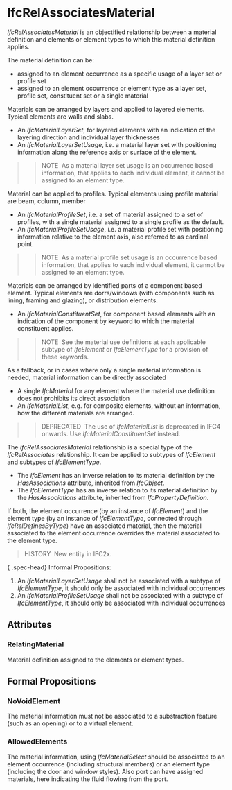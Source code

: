 # IfcRelAssociatesMaterial

_IfcRelAssociatesMaterial_ is an objectified relationship between a material definition and elements or element types to which this material definition applies.

The material definition can be:

* assigned to an element occurrence as a specific usage of a layer set or profile set
* assigned to an element occurrence or element type as a layer set, profile set, constituent set or a single material

Materials can be arranged by layers and applied to layered elements. Typical elements are walls and slabs.

* An _IfcMaterialLayerSet_, for layered elements with an indication of the layering direction and individual layer thicknesses
* An _IfcMaterialLayerSetUsage_, i.e. a material layer set with positioning information along the reference axis or surface of the element. 
>> NOTE&nbsp; As a material layer set usage is an occurrence based information, that applies to each individual element, it cannot be assigned to an element type. 

Material can be applied to profiles. Typical elements using profile material are beam, column, member

* An _IfcMaterialProfileSet_, i.e. a set of material assigned to a set of profiles, with a single material assigned to a single profile as the default.
* An _IfcMaterialProfileSetUsage_, i.e. a material profile set with positioning information relative to the element axis, also referred to as cardinal point. 
>> NOTE&nbsp; As a material profile set usage is an occurrence based information, that applies to each individual element, it cannot be assigned to an element type. 

Materials can be arranged by identified parts of a component based element. Typical elements are dorrs/windows (with components such as lining, framing and glazing), or distribution elements.

* An _IfcMaterialConstituentSet_, for component based elements with an indication of the component by keyword to which the material constituent applies. 
>> NOTE&nbsp; See the material use definitions at each applicable subtype of _IfcElement_ or _IfcElementType_ for a provision of these keywords. 

As a fallback, or in cases where only a single material information is needed, material information can be directly associated

* A single _IfcMaterial_ for any element where the material use definition does not prohibits its direct association
* An _IfcMaterialList_, e.g. for composite elements, without an information, how the different materials are arranged. 
>> DEPRECATED&nbsp; The use of _IfcMaterialList_ is deprecated in IFC4 onwards. Use _IfcMaterialConstituentSet_ instead. 

The _IfcRelAssociatesMaterial_ relationship is a special type of the _IfcRelAssociates_ relationship. It can be applied to subtypes of _IfcElement_ and subtypes of _IfcElementType_.

* The _IfcElement_ has an inverse relation to its material definition by the _HasAssociations_ attribute, inherited from _IfcObject_.
* The _IfcElementType_ has an inverse relation to its material definition by the _HasAssociations_ attribute, inherited from _IfcPropertyDefinition_.

If both, the element occurrence (by an instance of _IfcElement_) and the element type (by an instance of _IfcElementType_, connected through _IfcRelDefinesByType_) have an associated material, then the material associated to the element occurrence overrides the material associated to the element type.

> HISTORY&nbsp; New entity in IFC2x.

{ .spec-head}
Informal Propositions:

1. An _IfcMaterialLayerSetUsage_ shall not be associated with a subtype of _IfcElementType_, it should only be associated with individual occurrences
2. An _IfcMaterialProfileSetUsage_ shall not be associated with a subtype of _IfcElementType_, it should only be associated with individual occurrences

## Attributes

### RelatingMaterial
Material definition assigned to the elements or element types.

## Formal Propositions

### NoVoidElement
The material information must not be associated to a substraction feature (such as an opening) or to a virtual element.

### AllowedElements
The material information, using _IfcMaterialSelect_ should be associated to an element occurrence (including structural members) or an element type (including the door and window styles). Also port can have assigned materials, here indicating the fluid flowing from the port.

